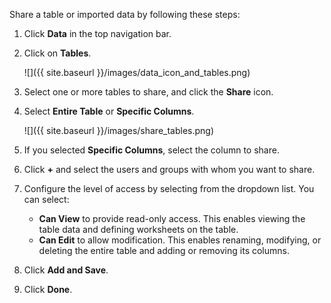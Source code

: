 Share a table or imported data by following these steps:

1. Click **Data** in the top navigation bar.

2. Click on **Tables**.

    ![]({{ site.baseurl }}/images/data_icon_and_tables.png)

3. Select one or more tables to share, and click the **Share** icon.

4. Select **Entire Table** or **Specific Columns**.

    ![]({{ site.baseurl }}/images/share_tables.png)

5. If you selected **Specific Columns**, select the column to share.

6. Click **+** and select the users and groups with whom you want to share.

7. Configure the level of access by selecting from the dropdown list. You can select:
    -   **Can View** to provide read-only access. This enables viewing the table data and defining worksheets on the table.
    -   **Can Edit** to allow modification. This enables renaming, modifying, or deleting the entire table and adding or removing its columns.

8. Click **Add and Save**.

9. Click **Done**.
